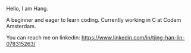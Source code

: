 Hello, I am Hang. 

A beginner and eager to learn coding. 
Currently working in C at Codam Amsterdam.

You can reach me on linkedin: https://www.linkedin.com/in/tjing-han-lin-078315263/
